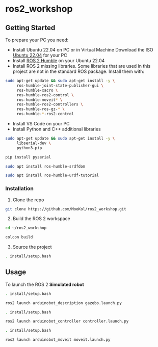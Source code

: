 # ros2_workshop

<!-- GETTING STARTED -->
## Getting Started

To prepare your PC you need:
* Install Ubuntu 22.04 on PC or in Virtual Machine
Download the ISO [Ubuntu 22.04](https://ubuntu.com/download/desktop) for your PC
* Install [ROS 2 Humble](https://docs.ros.org/en/humble/Installation/Ubuntu-Install-Debians.html) on your Ubuntu 22.04
* Install ROS 2 missing libraries. Some libraries that are used in this project are not in the standard ROS package. Install them with:
```sh
sudo apt-get update && sudo apt-get install -y \
     ros-humble-joint-state-publisher-gui \
     ros-humble-xacro \
     ros-humble-ros2-control \
     ros-humble-moveit* \
     ros-humble-ros2-controllers \
     ros-humble-ros-gz-* \
     ros-humble-*-ros2-control
```
* Install VS Code on your PC
* Install Python and C++ additional libraries
```sh
sudo apt-get update && sudo apt-get install -y \
     libserial-dev \
     python3-pip
```

```sh
pip install pyserial
```
```sh
sudo apt install ros-humble-srdfdom
```
```sh
sudo apt install ros-humble-urdf-tutorial 
```
### Installation

1. Clone the repo
```sh
git clone https://github.com/MooKol/ros2_workshop.git
```
2. Build the ROS 2 workspace
```sh
cd ~/ros2_workshop
```
```sh
colcon build
```
3. Source the project
```sh
. install/setup.bash
```

<!-- USAGE EXAMPLES -->
## Usage

To launch the ROS 2 **Simulated robot**
```sh
. install/setup.bash
```
```sh
ros2 launch arduinobot_description gazebo.launch.py
```
```sh
. install/setup.bash
```
```sh
ros2 launch arduinobot_controller controller.launch.py 
```
```sh
. install/setup.bash
```
```sh
ros2 launch arduinobot_moveit moveit.launch.py 


